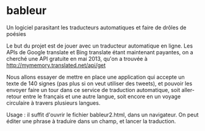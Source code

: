 bableur
=======

Un logiciel parasitant les traducteurs automatiques et faire de 
drôles de poésies


Le but du projet est de jouer avec un traducteur automatique en
ligne. Les APIs de Google translate et Bing translate étant maintenant
payantes, on a cherché une API gratuite en mai 2013, qu'on a trouvée à
http://mymemory.translated.net/api/get

Nous allons essayer de mettre en place une application qui accepte un
texte de 140 signes (pas plus si on veut utiliser des tweets), et
pouvoir les envoyer faire un tour dans ce service de traduction
automatique, soit aller-retour entre le français et une autre langue,
soit encore en un voyage circulaire à travers plusieurs langues.

Usage :
il suffit d'ouvrir le fichier bableur2.html, dans un navigateur.
On peut éditer une phrase à traduire dans un champ, et lancer la traduction.


